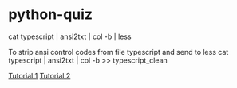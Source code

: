 # python-quiz

cat typescript | ansi2txt | col -b | less

To strip ansi control codes from file typescript and send to less
cat typescript | ansi2txt | col -b >> typescript_clean

[Tutorial 1](https://drive.google.com/file/d/1M7ni0s9nyTaErdK8m4QmBGvDXUFbhYpk/view?usp=sharing)
[Tutorial 2](https://daveceddia.com/deploy-git-repo-to-server/)

